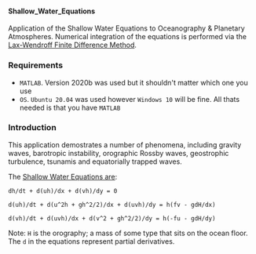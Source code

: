 #### Shallow_Water_Equations

Application of the Shallow Water Equations to Oceanography & Planetary Atmospheres.
Numerical integration of the equations is performed via the [Lax-Wendroff Finite Difference Method](https://en.wikipedia.org/wiki/Lax%E2%80%93Wendroff_method).

### Requirements
* `MATLAB`. Version 2020b was used but it shouldn't matter which one you use
* `OS`. `Ubuntu 20.04` was used however `Windows 10` will be fine. All thats needed is that you have `MATLAB`

### Introduction

This application demostrates a number of phenomena, including gravity waves, barotropic instability, orographic Rossby waves, geostrophic turbulence,
tsunamis and equatorially trapped waves.

The [Shallow Water Equations are](https://en.wikipedia.org/wiki/Shallow_water_equations):

  `dh/dt + d(uh)/dx + d(vh)/dy = 0`
  
  `d(uh)/dt + d(u^2h + gh^2/2)/dx + d(uvh)/dy = h(fv - gdH/dx)`
  
  `d(vh)/dt + d(uvh)/dx + d(v^2 + gh^2/2)/dy = h(-fu - gdH/dy)`
  
  Note: `H` is the orography; a mass of some type that sits on the ocean floor. The `d` in the equations represent partial derivatives.


